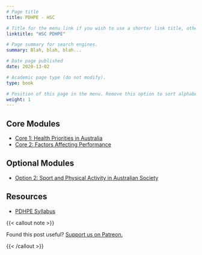 ```yaml
---
# Page title
title: PDHPE - HSC

# Title for the menu link if you wish to use a shorter link title, otherwise remove this option.
linktitle: "HSC PDHPE"

# Page summary for search engines.
summary: Blah, blah, blah...

# Date page published
date: 2020-13-02

# Academic page type (do not modify).
type: book

# Position of this page in the menu. Remove this option to sort alphabetically.
weight: 1
---
```


## Core Modules

- [Core 1: Health Priorities in Australia](core-1/)
- [Core 2: Factors Affecting Performance](core-2/)

## Optional Modules

- [Option 2: Sport and Physical Activity in Australian Society](option-2/)

## Resources

- [PDHPE Syllabus](/nesa/218e2038-fb2e-423e-bda2-02cad4f7ad14/pdhpe-st6-syl-from2010+PDHPE.pdf?MOD=AJPERES&CVID=)

{{< callout note >}}

Found this post useful? [Support us on Patreon.](https://patreon.com/schoolnotes)

{{< /callout >}}